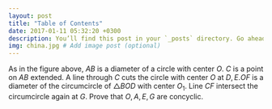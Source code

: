 ```yaml
---
layout: post
title: "Table of Contents"
date: 2017-01-11 05:32:20 +0300
description: You’ll find this post in your `_posts` directory. Go ahead and edit it and re-build the site to see your changes. # Add post description (optional)
img: china.jpg # Add image post (optional)
---
```

As in the figure above, $AB$ is a diameter of a circle with center $O$. $C$ is a point on $AB$ extended. A line through $C$ cuts the circle with center $O$ at $D, E. OF$ is a diameter of the circumcircle of $\triangle BOD$ with center $O_{1}$. Line $CF$ intersect the circumcircle again at $G$. Prove that $O,A,E,G$ are concyclic. 
